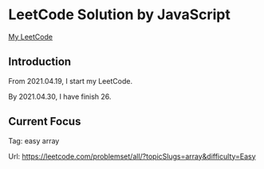 # LeetCode Solution by JavaScript

[My LeetCode](https://leetcode.com/JiweiYuan/)

## Introduction

From 2021.04.19, I start my LeetCode.

By 2021.04.30, I have finish 26.

## Current Focus  

Tag: easy array 

Url: https://leetcode.com/problemset/all/?topicSlugs=array&difficulty=Easy
